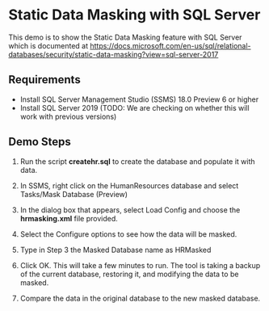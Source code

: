 # Static Data Masking with SQL Server

This demo is to show the Static Data Masking feature with SQL Server which is documented at https://docs.microsoft.com/en-us/sql/relational-databases/security/static-data-masking?view=sql-server-2017

## Requirements

- Install SQL Server Management Studio (SSMS) 18.0 Preview 6 or higher
- Install SQL Server 2019 (TODO: We are checking on whether this will work with previous versions)

## Demo Steps

1. Run the script **createhr.sql** to create the database and populate it with data.

2. In SSMS, right click on the HumanResources database and select Tasks/Mask Database (Preview)

3. In the dialog box that appears, select Load Config and choose the **hrmasking.xml** file provided.

4. Select the Configure options to see how the data will be masked.

5. Type in Step 3 the Masked Database name as HRMasked

6. Click OK. This will take a few minutes to run. The tool is taking a backup of the current database, restoring it, and modifying the data to be masked.

7. Compare the data in the original database to the new masked database.